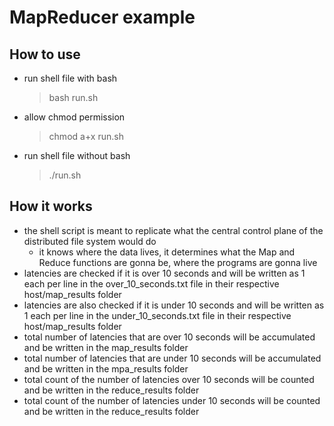 # MapReducer example

## How to use

- run shell file with bash
  > bash run.sh
- allow chmod permission
  > chmod a+x run.sh
- run shell file without bash
  > ./run.sh

## How it works

- the shell script is meant to replicate what the central control plane of the distributed file system would do
  - it knows where the data lives, it determines what the Map and Reduce functions are gonna be, where the programs are gonna live
- latencies are checked if it is over 10 seconds and will be written as 1 each per line in the over_10_seconds.txt file in their respective host/map_results folder
- latencies are also checked if it is under 10 seconds and will be written as 1 each per line in the under_10_seconds.txt file in their respective host/map_results folder
- total number of latencies that are over 10 seconds will be accumulated and be written in the map_results folder
- total number of latencies that are under 10 seconds will be accumulated and be written in the mpa_results folder
- total count of the number of latencies over 10 seconds will be counted and be written in the reduce_results folder
- total count of the number of latencies under 10 seconds will be counted and be written in the reduce_results folder
